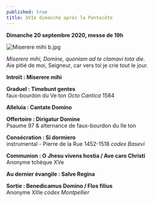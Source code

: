 ```yaml
---
published: true
title: XVIe dimanche après la Pentecôte
---
```

**Dimanche 20 septembre 2020, messe de 19h**  

![Miserere mihi b.jpg]({{site.baseurl}}/images/Miserere%20mihi%20b.jpg)

*Miserere mihi, Domine, quoniam ad te clamavi tota die.*  
Aie pitié de moi, Seigneur, car vers toi je crie tout le jour.

**Introït : Miserere mihi** 

**Graduel : Timebunt gentes**  
faux-bourdon du Ve ton *Octo Cantica* 1584

**Alleluia : Cantate Domino**

**Offertoire : Dirigatur Domine**  
Psaume 97 & alternance de faux-bourdon du IIe ton

**Consécration : Si dormiero**  
instrumental - Pierre de la Rue 1452-1518 *codex Basevi*

**Communion : O Jhesu vivens hostia / Ave caro Christi**  
Anonyme tchèque XVe

**Au dernier évangile : Salve Regina**  

**Sortie : Benedicamus Domino / Flos filius**  
Anonyme XIIIe *codex Montpellier*
